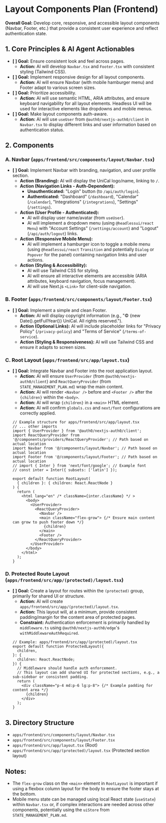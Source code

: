 # Layout Components Plan (Frontend)

**Overall Goal:** Develop core, responsive, and accessible layout components (Navbar, Footer, etc.) that provide a consistent user experience and reflect authentication state.

## 1. Core Principles & AI Agent Actionables

*   **[ ] Goal:** Ensure consistent look and feel across pages.
    *   **Action:** AI will develop `Navbar.tsx` and `Footer.tsx` with consistent styling (Tailwind CSS).
*   **[ ] Goal:** Implement responsive design for all layout components.
    *   **Action:** AI will ensure Navbar (with mobile hamburger menu) and Footer adapt to various screen sizes.
*   **[ ] Goal:** Prioritize accessibility.
    *   **Action:** AI will use semantic HTML, ARIA attributes, and ensure keyboard navigability for all layout elements. Headless UI will be used for interactive elements like dropdowns and mobile menus.
*   **[ ] Goal:** Make layout components auth-aware.
    *   **Action:** AI will use `useUser` from `@auth0/nextjs-auth0/client` in `Navbar.tsx` to display different links and user information based on authentication status.

## 2. Components

### A. Navbar (`apps/frontend/src/components/layout/Navbar.tsx`)

*   **[ ] Goal:** Implement Navbar with branding, navigation, and user profile section.
    *   **Action (Branding):** AI will display the UniCal logo/name, linking to `/`.
    *   **Action (Navigation Links - Auth-Dependent):**
        *   **Unauthenticated:** "Login" button (to `/api/auth/login`).
        *   **Authenticated:** "Dashboard" (`/dashboard`), "Calendar" (`/calendar`), "Integrations" (`/integrations`), "Settings" (`/settings`).
    *   **Action (User Profile - Authenticated):**
        *   AI will display user name/avatar (from `useUser`).
        *   AI will implement a dropdown menu (using `@headlessui/react` `Menu`) with "Account Settings" (`/settings/account`) and "Logout" (`/api/auth/logout`) links.
    *   **Action (Responsive Mobile Menu):**
        *   AI will implement a hamburger icon to toggle a mobile menu (using `@headlessui/react` `Transition` and potentially `Dialog` or `Popover` for the panel) containing navigation links and user actions.
    *   **Action (Styling & Accessibility):**
        *   AI will use Tailwind CSS for styling.
        *   AI will ensure all interactive elements are accessible (ARIA attributes, keyboard navigation, focus management).
        *   AI will use Next.js `<Link>` for client-side navigation.

### B. Footer (`apps/frontend/src/components/layout/Footer.tsx`)

*   **[ ] Goal:** Implement a simple and clean Footer.
    *   **Action:** AI will display copyright information (e.g., "© {new Date().getFullYear()} UniCal. All rights reserved.").
    *   **Action (Optional Links):** AI will include placeholder links for "Privacy Policy" (`/privacy-policy`) and "Terms of Service" (`/terms-of-service`).
    *   **Action (Styling & Responsiveness):** AI will use Tailwind CSS and ensure it adapts to screen sizes.

### C. Root Layout (`apps/frontend/src/app/layout.tsx`)

*   **[ ] Goal:** Integrate Navbar and Footer into the root application layout.
    *   **Action:** AI will ensure `UserProvider` (from `@auth0/nextjs-auth0/client`) and `ReactQueryProvider` (from `STATE_MANAGEMENT_PLAN.md`) wrap the main content.
    *   **Action:** AI will render `<Navbar />` before and `<Footer />` after the `{children}` within the `<body>`.
    *   **Action:** AI will wrap `{children}` in a `<main>` HTML element.
    *   **Action:** AI will confirm `globals.css` and `next/font` configurations are correctly applied.
    ```tsx
    // Example structure for apps/frontend/src/app/layout.tsx
    // ... other imports
    import { UserProvider } from '@auth0/nextjs-auth0/client';
    import ReactQueryProvider from '@/components/providers/ReactQueryProvider'; // Path based on actual location
    import Navbar from '@/components/layout/Navbar'; // Path based on actual location
    import Footer from '@/components/layout/Footer'; // Path based on actual location
    // import { Inter } from 'next/font/google'; // Example font
    // const inter = Inter({ subsets: ['latin'] });

    export default function RootLayout(
      { children }: { children: React.ReactNode }
    ) {
      return (
        <html lang="en" /* className={inter.className} */ >
          <body>
            <UserProvider>
              <ReactQueryProvider>
                <Navbar />
                <main className="flex-grow"> {/* Ensure main content can grow to push footer down */}
                  {children}
                </main>
                <Footer />
              </ReactQueryProvider>
            </UserProvider>
          </body>
        </html>
      );
    }
    ```

### D. Protected Route Layout (`apps/frontend/src/app/(protected)/layout.tsx`)

*   **[ ] Goal:** Create a layout for routes within the `(protected)` group, primarily for shared UI or structure.
    *   **Action:** AI will create `apps/frontend/src/app/(protected)/layout.tsx`.
    *   **Action:** This layout will, at a minimum, provide consistent padding/margin for the content area of protected pages.
    *   **Constraint:** Authentication enforcement is primarily handled by `middleware.ts` using `@auth0/nextjs-auth0/edge`'s `withMiddlewareAuthRequired`.
    ```tsx
    // Example: apps/frontend/src/app/(protected)/layout.tsx
    export default function ProtectedLayout({
      children,
    }: {
      children: React.ReactNode;
    }) {
      // Middleware should handle auth enforcement.
      // This layout can add shared UI for protected sections, e.g., a sub-sidebar or consistent padding.
      return (
        <div className="p-4 md:p-6 lg:p-8"> {/* Example padding for content area */}
          {children}
        </div>
      );
    }
    ```

## 3. Directory Structure

*   `apps/frontend/src/components/layout/Navbar.tsx`
*   `apps/frontend/src/components/layout/Footer.tsx`
*   `apps/frontend/src/app/layout.tsx` (Root)
*   `apps/frontend/src/app/(protected)/layout.tsx` (Protected section layout)

## Notes:
*   The `flex-grow` class on the `<main>` element in `RootLayout` is important if using a flexbox column layout for the body to ensure the footer stays at the bottom.
*   Mobile menu state can be managed using local React state (`useState`) within `Navbar.tsx` or, if complex interactions are needed across other components, potentially using the `uiStore` from `STATE_MANAGEMENT_PLAN.md`.
